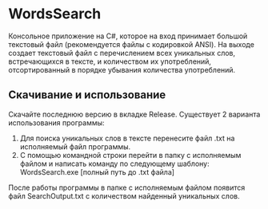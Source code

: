 # WordsSearch
Консольное приложение на C#, которое на вход принимает большой текстовый файл (рекомендуется файлы с кодировкой ANSI). На выходе создает текстовый файл с перечислением всех уникальных слов, встречающихся в тексте, и количеством их употреблений, отсортированный в порядке убывания количества употреблений.
## Скачивание и использование
Скачайте последнюю версию в вкладке Release.
Существует 2 варианта использования программы:
1. Для поиска уникальных слов в тексте перенесите файл .txt на исполняемый файл программы.
2. С помощью командной строки перейти в папку с исполняемым файлом и написать команду по следующему шаблону: WordsSearch.exe [полный путь до .txt файла]

После работы программы в папке с исполняемым файлом появится файл SearchOutput.txt с количеством найденный уникальных слов.
